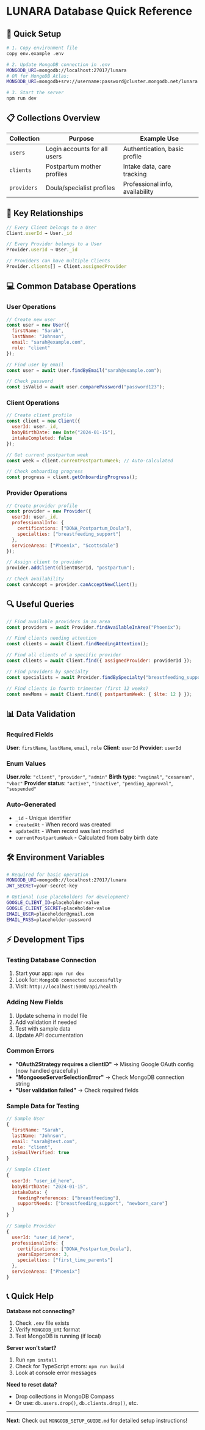 # LUNARA Database Quick Reference

## 🚀 Quick Setup
```bash
# 1. Copy environment file
copy env.example .env

# 2. Update MongoDB connection in .env
MONGODB_URI=mongodb://localhost:27017/lunara
# OR for MongoDB Atlas:
MONGODB_URI=mongodb+srv://username:password@cluster.mongodb.net/lunara

# 3. Start the server
npm run dev
```

## 📋 Collections Overview

| Collection | Purpose | Example Use |
|------------|---------|-------------|
| `users` | Login accounts for all users | Authentication, basic profile |
| `clients` | Postpartum mother profiles | Intake data, care tracking |
| `providers` | Doula/specialist profiles | Professional info, availability |

## 🔗 Key Relationships

```javascript
// Every Client belongs to a User
Client.userId → User._id

// Every Provider belongs to a User  
Provider.userId → User._id

// Providers can have multiple Clients
Provider.clients[] ← Client.assignedProvider
```

## 💻 Common Database Operations

### User Operations
```javascript
// Create new user
const user = new User({
  firstName: "Sarah",
  lastName: "Johnson", 
  email: "sarah@example.com",
  role: "client"
});

// Find user by email
const user = await User.findByEmail("sarah@example.com");

// Check password
const isValid = await user.comparePassword("password123");
```

### Client Operations
```javascript
// Create client profile
const client = new Client({
  userId: user._id,
  babyBirthDate: new Date("2024-01-15"),
  intakeCompleted: false
});

// Get current postpartum week
const week = client.currentPostpartumWeek; // Auto-calculated

// Check onboarding progress
const progress = client.getOnboardingProgress();
```

### Provider Operations
```javascript
// Create provider profile
const provider = new Provider({
  userId: user._id,
  professionalInfo: {
    certifications: ["DONA_Postpartum_Doula"],
    specialties: ["breastfeeding_support"]
  },
  serviceAreas: ["Phoenix", "Scottsdale"]
});

// Assign client to provider
provider.addClient(clientUserId, "postpartum");

// Check availability
const canAccept = provider.canAcceptNewClient();
```

## 🔍 Useful Queries

```javascript
// Find available providers in an area
const providers = await Provider.findAvailableInArea("Phoenix");

// Find clients needing attention
const clients = await Client.findNeedingAttention();

// Find all clients of a specific provider
const clients = await Client.find({ assignedProvider: providerId });

// Find providers by specialty
const specialists = await Provider.findBySpecialty("breastfeeding_support");

// Find clients in fourth trimester (first 12 weeks)
const newMoms = await Client.find({ postpartumWeek: { $lte: 12 } });
```

## 📊 Data Validation

### Required Fields
**User**: `firstName`, `lastName`, `email`, `role`
**Client**: `userId`
**Provider**: `userId`

### Enum Values
**User.role**: `"client"`, `"provider"`, `"admin"`
**Birth type**: `"vaginal"`, `"cesarean"`, `"vbac"`
**Provider status**: `"active"`, `"inactive"`, `"pending_approval"`, `"suspended"`

### Auto-Generated
- `_id` - Unique identifier
- `createdAt` - When record was created
- `updatedAt` - When record was last modified
- `currentPostpartumWeek` - Calculated from baby birth date

## 🛠️ Environment Variables

```bash
# Required for basic operation
MONGODB_URI=mongodb://localhost:27017/lunara
JWT_SECRET=your-secret-key

# Optional (use placeholders for development)
GOOGLE_CLIENT_ID=placeholder-value
GOOGLE_CLIENT_SECRET=placeholder-value
EMAIL_USER=placeholder@gmail.com
EMAIL_PASS=placeholder-password
```

## ⚡ Development Tips

### Testing Database Connection
1. Start your app: `npm run dev`
2. Look for: `MongoDB connected successfully`
3. Visit: `http://localhost:5000/api/health`

### Adding New Fields
1. Update schema in model file
2. Add validation if needed
3. Test with sample data
4. Update API documentation

### Common Errors
- **"OAuth2Strategy requires a clientID"** → Missing Google OAuth config (now handled gracefully)
- **"MongooseServerSelectionError"** → Check MongoDB connection string
- **"User validation failed"** → Check required fields

### Sample Data for Testing
```javascript
// Sample User
{
  firstName: "Sarah",
  lastName: "Johnson",
  email: "sarah@test.com", 
  role: "client",
  isEmailVerified: true
}

// Sample Client  
{
  userId: "user_id_here",
  babyBirthDate: "2024-01-15",
  intakeData: {
    feedingPreferences: ["breastfeeding"],
    supportNeeds: ["breastfeeding_support", "newborn_care"]
  }
}

// Sample Provider
{
  userId: "user_id_here",
  professionalInfo: {
    certifications: ["DONA_Postpartum_Doula"],
    yearsExperience: 3,
    specialties: ["first_time_parents"]
  },
  serviceAreas: ["Phoenix"]
}
```

## 📞 Quick Help

**Database not connecting?**
1. Check `.env` file exists
2. Verify `MONGODB_URI` format
3. Test MongoDB is running (if local)

**Server won't start?** 
1. Run `npm install` 
2. Check for TypeScript errors: `npm run build`
3. Look at console error messages

**Need to reset data?**
- Drop collections in MongoDB Compass
- Or use: `db.users.drop()`, `db.clients.drop()`, etc.

---

**Next**: Check out `MONGODB_SETUP_GUIDE.md` for detailed setup instructions! 